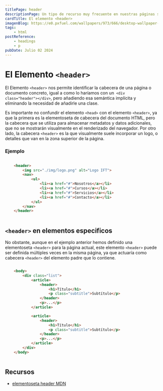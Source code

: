 ```yaml
---
titlePage: header
descriptionPage: Un tipo de recurso muy frecuente en nuestras páginas son las imágenes. Las imágenes son importantísimas para conseguir que nuestra página se vea bien y sea agradable (si son imágenes de decoración) o ayude a mostrar y ejemplificar lo que escribimos en ella (si son imágenes de contenido).
cardTitle: El elemento <header>
imagenBlog: https://e0.pxfuel.com/wallpapers/973/666/desktop-wallpaper-html-5.jpg
tags:
    - html
postReference:
    - headings
    - p
pubDate: Julio 02 2024
---
```


# El Elemento `<header>`

El Elemento `<header>` nos permite identificar la cabecera de una página o documento concreto, igual a como lo haríamos con un` <div class="header"></div>`, pero añadiendo esa semántica implícita y eliminando la necesidad de añadirle una clase.

Es importante no confundir el elemento `<head>` con el elemento `<header>`, ya que la primera es la elementoseta de cabecera del documento HTML, pero la cabecera que se utiliza para almacenar metadatos y datos adicionales, que no se mostrarán visualmente en el renderizado del navegador. Por otro lado, la cabecera `<header>` es la que visualmente suele incorporar un logo, o detalles que van en la zona superior de la página.

### Ejemplo

```html

    <header>
        <img src="./img/logo.png" alt="Logo IFT">
        <nav>
            <ul>
                <li><a href="#">Nosotros</a></li>
                <li><a href="#">Cursos</a></li>
                <li><a href="#">Servicios</a></li>
                <li><a href="#">Contacto</a></li>
            </ul>
        </nav>
    </header>
    
```

## `<header>` en elementos especificos

No obstante, aunque en el ejemplo anterior hemos definido una elementoseta `<header>` para la página actual, este elemento `<header>` puede ser definida múltiples veces en la misma página, ya que actuaría como cabecera `<header>` del elemento padre que lo contiene.

```html

    <body>
        <div class="list">
            <article>
                <header>
                    <h1>Título</h1>
                    <p class="subtitle">Subtítulo</p>
                </header>
                <p>...</p>  
            </article>

            <article>
                <header>
                    <h1>Título</h1>
                    <p class="subtitle">Subtítulo</p>
                </header>
                <p>...</p>
            </article>
        </div>
    </body>
    
```


## Recursos


- [elementoseta header MDN](https://developer.mozilla.org/es/docs/Web/HTML/Element/header)